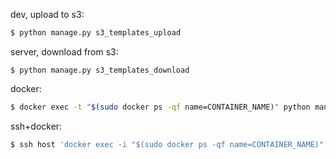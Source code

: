 dev, upload to s3:
```bash
$ python manage.py s3_templates_upload
```

server, download from s3:
```
$ python manage.py s3_templates_download
```

docker:
```bash
$ docker exec -t "$(sudo docker ps -qf name=CONTAINER_NAME)" python manage.py s3_templates_download
```

ssh+docker:
```bash
$ ssh host 'docker exec -i "$(sudo docker ps -qf name=CONTAINER_NAME)" python manage.py s3_templates_download'
```
